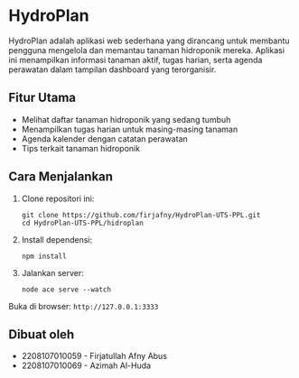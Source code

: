 # HydroPlan

HydroPlan adalah aplikasi web sederhana yang dirancang untuk membantu pengguna mengelola dan memantau tanaman hidroponik mereka. Aplikasi ini menampilkan informasi tanaman aktif, tugas harian, serta agenda perawatan dalam tampilan dashboard yang terorganisir.

## Fitur Utama

- Melihat daftar tanaman hidroponik yang sedang tumbuh
- Menampilkan tugas harian untuk masing-masing tanaman
- Agenda kalender dengan catatan perawatan
- Tips terkait tanaman hidroponik

## Cara Menjalankan

1. Clone repositori ini:
   ```
   git clone https://github.com/firjafny/HydroPlan-UTS-PPL.git
   cd HydroPlan-UTS-PPL/hidroplan
   ```

2. Install dependensi:
   ```
   npm install
   ```

3. Jalankan server:
   ```
   node ace serve --watch
   ```

Buka di browser: `http://127.0.0.1:3333`

## Dibuat oleh
- 2208107010059 - Firjatullah Afny Abus 
- 2208107010069 - Azimah Al-Huda 
